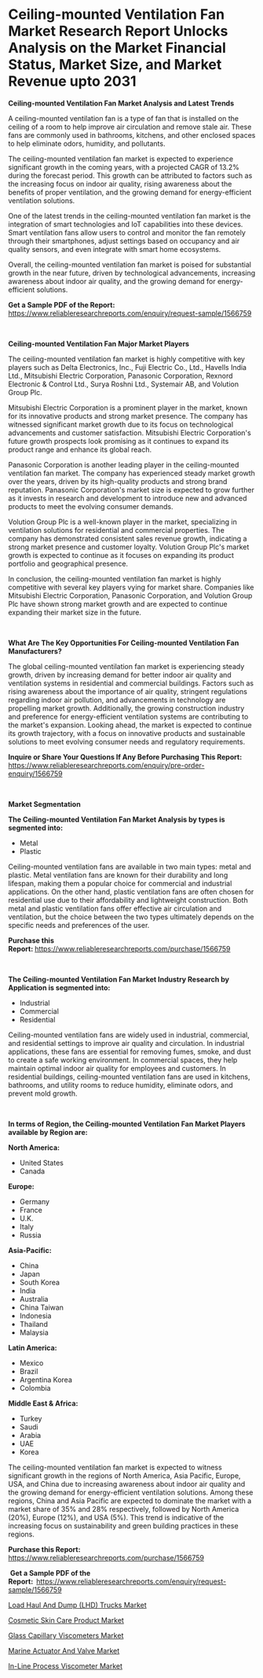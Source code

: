 <p><h1>Ceiling-mounted Ventilation Fan Market Research Report Unlocks Analysis on the Market Financial Status, Market Size, and Market Revenue upto 2031</h1></p><p><strong>Ceiling-mounted Ventilation Fan Market Analysis and Latest Trends</strong></p>
<p><p>A ceiling-mounted ventilation fan is a type of fan that is installed on the ceiling of a room to help improve air circulation and remove stale air. These fans are commonly used in bathrooms, kitchens, and other enclosed spaces to help eliminate odors, humidity, and pollutants.</p><p>The ceiling-mounted ventilation fan market is expected to experience significant growth in the coming years, with a projected CAGR of 13.2% during the forecast period. This growth can be attributed to factors such as the increasing focus on indoor air quality, rising awareness about the benefits of proper ventilation, and the growing demand for energy-efficient ventilation solutions.</p><p>One of the latest trends in the ceiling-mounted ventilation fan market is the integration of smart technologies and IoT capabilities into these devices. Smart ventilation fans allow users to control and monitor the fan remotely through their smartphones, adjust settings based on occupancy and air quality sensors, and even integrate with smart home ecosystems.</p><p>Overall, the ceiling-mounted ventilation fan market is poised for substantial growth in the near future, driven by technological advancements, increasing awareness about indoor air quality, and the growing demand for energy-efficient solutions.</p></p>
<p><strong>Get a Sample PDF of the Report:&nbsp;</strong> <a href="https://www.reliableresearchreports.com/enquiry/request-sample/1566759">https://www.reliableresearchreports.com/enquiry/request-sample/1566759</a></p>
<p>&nbsp;</p>
<p><strong>Ceiling-mounted Ventilation Fan Major Market Players</strong></p>
<p><p>The ceiling-mounted ventilation fan market is highly competitive with key players such as Delta Electronics, Inc., Fuji Electric Co., Ltd., Havells India Ltd., Mitsubishi Electric Corporation, Panasonic Corporation, Rexnord Electronic & Control Ltd., Surya Roshni Ltd., Systemair AB, and Volution Group Plc. </p><p>Mitsubishi Electric Corporation is a prominent player in the market, known for its innovative products and strong market presence. The company has witnessed significant market growth due to its focus on technological advancements and customer satisfaction. Mitsubishi Electric Corporation's future growth prospects look promising as it continues to expand its product range and enhance its global reach.</p><p>Panasonic Corporation is another leading player in the ceiling-mounted ventilation fan market. The company has experienced steady market growth over the years, driven by its high-quality products and strong brand reputation. Panasonic Corporation's market size is expected to grow further as it invests in research and development to introduce new and advanced products to meet the evolving consumer demands.</p><p>Volution Group Plc is a well-known player in the market, specializing in ventilation solutions for residential and commercial properties. The company has demonstrated consistent sales revenue growth, indicating a strong market presence and customer loyalty. Volution Group Plc's market growth is expected to continue as it focuses on expanding its product portfolio and geographical presence.</p><p>In conclusion, the ceiling-mounted ventilation fan market is highly competitive with several key players vying for market share. Companies like Mitsubishi Electric Corporation, Panasonic Corporation, and Volution Group Plc have shown strong market growth and are expected to continue expanding their market size in the future.</p></p>
<p>&nbsp;</p>
<p><strong>What Are The Key Opportunities For Ceiling-mounted Ventilation Fan Manufacturers?</strong></p>
<p><p>The global ceiling-mounted ventilation fan market is experiencing steady growth, driven by increasing demand for better indoor air quality and ventilation systems in residential and commercial buildings. Factors such as rising awareness about the importance of air quality, stringent regulations regarding indoor air pollution, and advancements in technology are propelling market growth. Additionally, the growing construction industry and preference for energy-efficient ventilation systems are contributing to the market's expansion. Looking ahead, the market is expected to continue its growth trajectory, with a focus on innovative products and sustainable solutions to meet evolving consumer needs and regulatory requirements.</p></p>
<p><strong>Inquire or Share Your Questions If Any Before Purchasing This Report:</strong> <a href="https://www.reliableresearchreports.com/enquiry/pre-order-enquiry/1566759">https://www.reliableresearchreports.com/enquiry/pre-order-enquiry/1566759</a></p>
<p>&nbsp;</p>
<p><strong>Market Segmentation</strong></p>
<p><strong>The Ceiling-mounted Ventilation Fan Market Analysis by types is segmented into:</strong></p>
<p><ul><li>Metal</li><li>Plastic</li></ul></p>
<p><p>Ceiling-mounted ventilation fans are available in two main types: metal and plastic. Metal ventilation fans are known for their durability and long lifespan, making them a popular choice for commercial and industrial applications. On the other hand, plastic ventilation fans are often chosen for residential use due to their affordability and lightweight construction. Both metal and plastic ventilation fans offer effective air circulation and ventilation, but the choice between the two types ultimately depends on the specific needs and preferences of the user.</p></p>
<p><strong>Purchase this Report:&nbsp;</strong><a href="https://www.reliableresearchreports.com/purchase/1566759">https://www.reliableresearchreports.com/purchase/1566759</a></p>
<p>&nbsp;</p>
<p><strong>The Ceiling-mounted Ventilation Fan Market Industry Research by Application is segmented into:</strong></p>
<p><ul><li>Industrial</li><li>Commercial</li><li>Residential</li></ul></p>
<p><p>Ceiling-mounted ventilation fans are widely used in industrial, commercial, and residential settings to improve air quality and circulation. In industrial applications, these fans are essential for removing fumes, smoke, and dust to create a safe working environment. In commercial spaces, they help maintain optimal indoor air quality for employees and customers. In residential buildings, ceiling-mounted ventilation fans are used in kitchens, bathrooms, and utility rooms to reduce humidity, eliminate odors, and prevent mold growth.</p></p>
<p>&nbsp;</p>
<p><strong>In terms of Region, the Ceiling-mounted Ventilation Fan Market Players available by Region are:</strong></p>
<p>
    <p> <strong> North America: </strong>
        <ul>
            <li>United States</li>
            <li>Canada</li>
        </ul>
        </p> 
    <p> <strong> Europe: </strong>
        <ul>
            <li>Germany</li>
            <li>France</li>
            <li>U.K.</li>
            <li>Italy</li>
            <li>Russia</li>
        </ul>
        </p> 
    <p> <strong> Asia-Pacific: </strong>
        <ul>
            <li>China</li>
            <li>Japan</li>
            <li>South Korea</li>
            <li>India</li>
            <li>Australia</li>
            <li>China Taiwan</li>
            <li>Indonesia</li>
            <li>Thailand</li>
            <li>Malaysia</li>
        </ul>
        </p> 
    <p> <strong> Latin America: </strong>
        <ul>
            <li>Mexico</li>
            <li>Brazil</li>
            <li>Argentina Korea</li>
            <li>Colombia</li>
        </ul>
        </p> 
    <p> <strong> Middle East & Africa: </strong>
        <ul>
            <li>Turkey</li>
            <li>Saudi</li>
            <li>Arabia</li>
            <li>UAE</li>
            <li>Korea</li>
        </ul>
    </p>
    </p>
<p><p>The ceiling-mounted ventilation fan market is expected to witness significant growth in the regions of North America, Asia Pacific, Europe, USA, and China due to increasing awareness about indoor air quality and the growing demand for energy-efficient ventilation solutions. Among these regions, China and Asia Pacific are expected to dominate the market with a market share of 35% and 28% respectively, followed by North America (20%), Europe (12%), and USA (5%). This trend is indicative of the increasing focus on sustainability and green building practices in these regions.</p></p>
<p><strong>Purchase this Report: </strong><a href="https://www.reliableresearchreports.com/purchase/1566759">https://www.reliableresearchreports.com/purchase/1566759</a></p>
<p>&nbsp;<strong>Get a Sample PDF of the Report:&nbsp;&nbsp;</strong><a href="https://www.reliableresearchreports.com/enquiry/request-sample/1566759">https://www.reliableresearchreports.com/enquiry/request-sample/1566759</a></p>
<p><strong></strong></p>
<p><p><a href="https://github.com/markusgodoy/Market-Research-Report-List-1/blob/main/load-haul-and-dump-lhd-trucks-market.md">Load Haul And Dump (LHD) Trucks Market</a></p><p><a href="https://github.com/vimar16th/Market-Research-Report-List-3/blob/main/cosmetic-skin-care-product-market.md">Cosmetic Skin Care Product Market</a></p><p><a href="https://issuu.com/reportprime-2/docs/glass-capillary-viscometers-market-size-2030.pptx">Glass Capillary Viscometers Market</a></p><p><a href="https://github.com/luckyshygirl/Market-Research-Report-List-3/blob/main/marine-actuator-and-valve-market.md">Marine Actuator And Valve Market</a></p><p><a href="https://issuu.com/reportprime-2/docs/in-line-process-viscometer-market-size-2030.pptx">In-Line Process Viscometer Market</a></p></p>